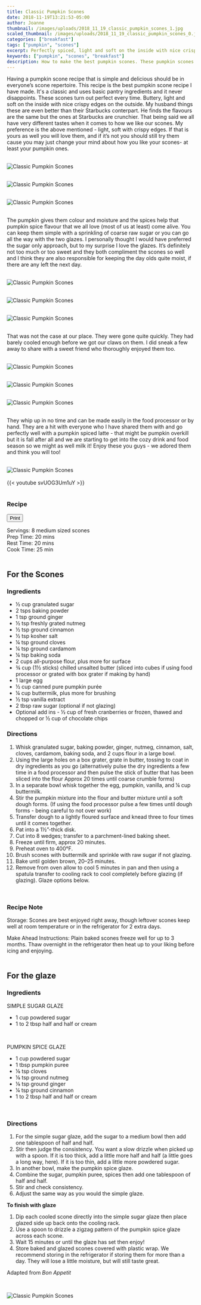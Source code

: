 ```yaml
---
title: Classic Pumpkin Scones
date: 2018-11-19T13:21:53-05:00
author: Joanne
thumbnail: /images/uploads/2018_11_19_classic_pumpkin_scones_1.jpg
scaled_thumbnail: /images/uploads/2018_11_19_classic_pumpkin_scones_0.jpg
categories: ["breakfast"]
tags: ["pumpkin", "scones"]
excerpt: Perfectly spiced, light and soft on the inside with nice crispy edges on the outside
keywords: ["pumpkin", "scones", "breakfast"]
description: How to make the best pumpkin scones. These pumpkin scones are perfectly spiced, light and soft on the inside with nice crispy edges on the outside.
---
```

<span class="blog-text">

Having a pumpkin scone recipe that is simple and delicious should be in everyone’s scone repertoire. This recipe is the best pumpkin scone recipe I have made. It's a classic and uses basic pantry ingredients and it never disappoints. These scones turn out perfect every time. Buttery, light and soft on the inside with nice crispy edges on the outside. My husband things these are even better than their Starbucks conterpart. He finds the flavours are the same but the ones at Starbucks are crunchier. That being said we all have very different tastes when it comes to how we like our scones. My preference is the above mentioned - light, soft with crispy edges. If that is yours as well you will love them, and if it’s not you should still try them cause you may just change your mind about how you like your scones- at least your pumpkin ones.
</br>
</br>

![Classic Pumpkin Scones](/images/uploads/2018_11_19_classic_pumpkin_scones_2.jpg)
</br>
</br>

![Classic Pumpkin Scones](/images/uploads/2018_11_19_classic_pumpkin_scones_3.jpg)
</br>
</br>

![Classic Pumpkin Scones](/images/uploads/2018_11_19_classic_pumpkin_scones_4.jpg)
</br>
</br>

The pumpkin gives them colour and moisture and the spices help that pumpkin spice flavour that we all love (most of us at least) come alive. You can keep them simple with a sprinkling of coarse raw sugar or you can go all the way with the two glazes. I personally thought I would have preferred the sugar only approach, but to my surprise I love the glazes. It’s definitely not too much or too sweet and they both compliment the scones so well and I think they are also responsible for keeping the day olds quite moist, if there are any left the next day.
</br>
</br>

![Classic Pumpkin Scones](/images/uploads/2018_11_19_classic_pumpkin_scones_5.jpg)
</br>
</br>

![Classic Pumpkin Scones](/images/uploads/2018_11_19_classic_pumpkin_scones_6.jpg)
</br>
</br>

![Classic Pumpkin Scones](/images/uploads/2018_11_19_classic_pumpkin_scones_7.jpg)
</br>
</br>

That was not the case at our place. They were gone quite quickly. They had barely cooled enough before we got our claws on them. I did sneak a few away to share with a sweet friend who thoroughly enjoyed them too.
</br>
</br>

![Classic Pumpkin Scones](/images/uploads/2018_11_19_classic_pumpkin_scones_8.jpg)
</br>
</br>

![Classic Pumpkin Scones](/images/uploads/2018_11_19_classic_pumpkin_scones_9.jpg)
</br>
</br>

![Classic Pumpkin Scones](/images/uploads/2018_11_19_classic_pumpkin_scones_10.jpg)
</br>
</br>

They whip up in no time and can be made easily in the food processor or by hand. They are a hit with everyone who I have shared them with and go perfectly well with a pumpkin spiced latte - that might be pumpkin overkill but it is fall after all and we are starting to get into the cozy drink and food season so we might as well milk it! Enjoy these you guys - we adored them and think you will too!
</br>
</br>

![Classic Pumpkin Scones](/images/uploads/2018_11_19_classic_pumpkin_scones_11.jpg)
</br>
</br>
{{< youtube svUOG3Um1uY >}}
</br>
</br>
</span>

### Recipe
<div print_button><form>
<input type="button" value="Print" class="btn__print" onClick="window.print()">
</form></div>

<div>Servings: <span itemprop="recipeYield">8 medium sized scones</div>
<div>Prep Time: <meta itemprop="prepTime" content="PT20M">20 mins</div>
<div>Rest Time: 20 mins</div>
<div>Cook Time: <meta itemprop="cookTime" content="PT25M">25 min</div>
</br>

## For the Scones
### Ingredients

* <span itemprop="recipeIngredient">½ cup granulated sugar</span>
* <span itemprop="recipeIngredient">2 tsps baking powder</span>
* <span itemprop="recipeIngredient">1 tsp ground ginger</span>
* <span itemprop="recipeIngredient">½ tsp freshly grated nutmeg</span>
* <span itemprop="recipeIngredient">½ tsp ground cinnamon</span>
* <span itemprop="recipeIngredient">½ tsp kosher salt</span>
* <span itemprop="recipeIngredient">¼ tsp ground cloves</span>
* <span itemprop="recipeIngredient">&frac14; tsp ground cardamom </span>
* <span itemprop="recipeIngredient">¼ tsp baking soda</span>
* <span itemprop="recipeIngredient">2 cups all-purpose flour, plus more for surface</span>
* <span itemprop="recipeIngredient">¾ cup (1½ sticks) chilled unsalted butter (sliced into cubes if using food processor or grated with box grater if making by hand)</span>
* <span itemprop="recipeIngredient">1 large egg</span>
* <span itemprop="recipeIngredient">½ cup canned pure pumpkin purée</span>
* <span itemprop="recipeIngredient">¼ cup buttermilk, plus more for brushing</span>
* <span itemprop="recipeIngredient">&frac12; tsp vanilla extract</span>
* <span itemprop="recipeIngredient">2 tbsp raw sugar (optional if not glazing)</span>
* Optional add ins - &frac12; cup of fresh cranberries or frozen, thawed and chopped or &frac12; cup of chocolate chips

### Directions

1. Whisk granulated sugar, baking powder, ginger, nutmeg, cinnamon, salt, cloves, cardamom, baking soda, and 2 cups flour in a large bowl. 
2. Using the large holes on a box grater, grate in butter, tossing to coat in dry ingredients as you go (alternatively pulse the dry ingredients a few time in a food processor and then pulse the stick of butter that has been sliced into the flour Approx 20 times until coarse crumble forms)
3. In a separate bowl whisk together the egg, pumpkin, vanilla, and ¼ cup buttermilk.
4. Stir the pumpkin mixture into the flour and butter mixture until a soft dough forms. (If using the food processor pulse a few times until dough forms - being careful to not over work)
5. Transfer dough to a lightly floured surface and knead three to four times until it comes together.
6. Pat into a 1½”-thick disk. 
7. Cut into 8 wedges; transfer to a parchment-lined baking sheet. 
8. Freeze until firm, approx 20 minutes.
9. Preheat oven to 400°F. 
10. Brush scones with buttermilk and sprinkle with raw sugar if not glazing. 
11. Bake until golden brown, 20–25 minutes.
12. Remove from oven allow to cool 5 minutes in pan and then using a spatula transfer to cooling rack to cool completely before glazing (if glazing). Glaze options below. 
</br>

### Recipe Note
Storage: Scones are best enjoyed right away, though leftover scones keep well at room temperature or in the refrigerator for 2 extra days.

Make Ahead Instructions: Plain baked scones freeze well for up to 3 months. Thaw overnight in the refrigerator then heat up to your liking before icing and enjoying.
</br>
</br>

## For the glaze

### Ingredients
SIMPLE SUGAR GLAZE

* 1 cup powdered sugar
* 1 to 2 tbsp half and half or cream
</br>

PUMPKIN SPICE GLAZE

* 1 cup powdered sugar
* 1 tbsp pumpkin puree
* &frac18; tsp cloves
* &frac18; tsp ground nutmeg
* &frac18; tsp ground ginger
* &frac14; tsp ground cinnamon
* 1 to 2 tbsp half and half or cream
</br>

### Directions

1. For the simple sugar glaze, add the sugar to a medium bowl then add one tablespoon of half and half. 
1. Stir then judge the consistency. You want a slow drizzle when picked up with a spoon. If it is too thick, add a little more half and half (a little goes a long way, here). If it is too thin, add a little more powdered sugar.
1. In another bowl, make the pumpkin spice glaze. 
1. Combine the sugar, pumpkin puree, spices then add one tablespoon of half and half. 
1. Stir and check consistency. 
1. Adjust the same way as you would the simple glaze.

__To finish with glaze__

1. Dip each cooled scone directly into the simple sugar glaze then place glazed side up back onto the cooling rack.
1. Use a spoon to drizzle a zigzag pattern of the pumpkin spice glaze across each scone. 
1. Wait 15 minutes or until the glaze has set then enjoy!
1. Store baked and glazed scones covered with plastic wrap. We recommend storing in the refrigerator if storing them for more than a day. They will lose a little moisture, but will still taste great.

Adapted from _Bon Appetit_

</br>

![Classic Pumpkin Scones](/images/uploads/2018_11_19_classic_pumpkin_scones_12.jpg)

